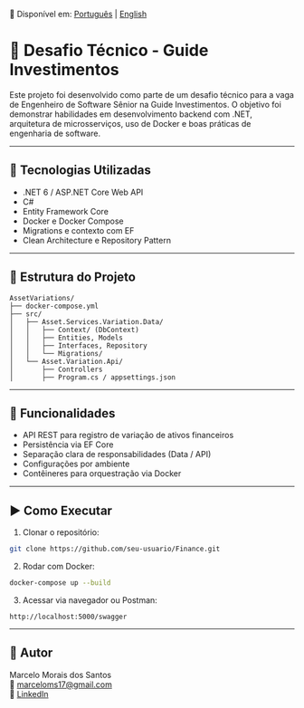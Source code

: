 📄 Disponível em: [Português](README.md) | [English](README.en.md)

# 💼 Desafio Técnico - Guide Investimentos

Este projeto foi desenvolvido como parte de um desafio técnico para a vaga de Engenheiro de Software Sênior na Guide Investimentos. O objetivo foi demonstrar habilidades em desenvolvimento backend com .NET, arquitetura de microsserviços, uso de Docker e boas práticas de engenharia de software.

---

## 🚀 Tecnologias Utilizadas

- .NET 6 / ASP.NET Core Web API
- C#
- Entity Framework Core
- Docker e Docker Compose
- Migrations e contexto com EF
- Clean Architecture e Repository Pattern

---

## 🧱 Estrutura do Projeto

```
AssetVariations/
├── docker-compose.yml
├── src/
│   ├── Asset.Services.Variation.Data/
│   │   ├── Context/ (DbContext)
│   │   ├── Entities, Models
│   │   ├── Interfaces, Repository
│   │   └── Migrations/
│   └── Asset.Variation.Api/
│       ├── Controllers
│       ├── Program.cs / appsettings.json
```

---

## 🧪 Funcionalidades

- API REST para registro de variação de ativos financeiros
- Persistência via EF Core
- Separação clara de responsabilidades (Data / API)
- Configurações por ambiente
- Contêineres para orquestração via Docker

---

## ▶️ Como Executar

1. Clonar o repositório:
```bash
git clone https://github.com/seu-usuario/Finance.git
```

2. Rodar com Docker:
```bash
docker-compose up --build
```

3. Acessar via navegador ou Postman:
```
http://localhost:5000/swagger
```

---

## 👤 Autor

Marcelo Morais dos Santos  
📧 marceloms17@gmail.com  
🔗 [LinkedIn](https://www.linkedin.com/in/marcelo-morais-61584146)

